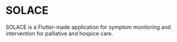 # SOLACE
SOLACE is a Flutter-made application for symptom monitoring and intervention for palliative and hospice care.
